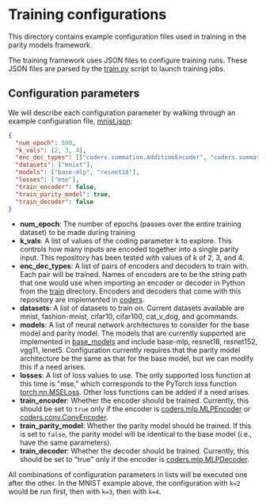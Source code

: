 # Training configurations
This directory contains example configuration files used in training in the
parity models framework.

The training framework uses JSON files to configure training runs. These JSON
files are parsed by the [train.py](../train.py) script to launch
training jobs.

## Configuration parameters
We will describe each configuration parameter by walking through an example
configuration file, [mnist.json](mnist.json):
```json
{
  "num_epoch": 500,
  "k_vals": [2, 3, 4],
  "enc_dec_types": [["coders.summation.AdditionEncoder", "coders.summation.SubtractionDecoder"]],
  "datasets": ["mnist"],
  "models": ["base-mlp", "resnet18"],
  "losses": ["mse"],
  "train_encoder": false,
  "train_parity_model": true,
  "train_decoder": false
}
```

* **num_epoch**: The number of epochs (passes over the entire training dataset)
                 to be made during training
* **k_vals**: A list of values of the coding parameter k to explore.
              This controls how many inputs are encoded together into a single
              parity input. This repository has been tested with values of k of
              2, 3, and 4.
* **enc_dec_types**: A list of pairs of encoders and decoders to train with.
                     Each pair will be trained. Names of encoders are to be
                     the string path that one would use when importing an
                     encoder or decoder in Python from the [train](..)
                     directory. Encoders and decoders that come with this
                     repository are implemented in [coders](../coders).
* **datasets**: A list of datasets to train on. Current datasets available
                are mnist, fashion-mnist, cifar10, cifar100, cat_v_dog, and
                gcommands.
* **models**: A list of neural network architectures to consider for the base
              model and parity model. The models that are currently supported
              are implemented in [base_models](../base_models) and include
              base-mlp, resnet18, resnet152, vgg11, lenet5. Configuration
              currently requires that the parity model architecture be the
              same as that for the base model, but we can modify this if a
              need arises.
* **losses**: A list of loss values to use. The only supported loss function
              at this time is "mse," which corresponds to the PyTorch loss
              function [torch.nn.MSELoss](https://pytorch.org/docs/master/generated/torch.nn.MSELoss.html).
              Other loss functions can be added if a need arises.
* **train_encoder**: Whether the encoder should be trained. Currently, this should
                     be set to `true` only if the encoder is [coders.mlp.MLPEncoder](../coders/mlp.py)
                     or [coders.conv.ConvEncoder](../coders/conv.py).
* **train_parity_model**: Whether the parity model should be trained. If this
                          is set to `false`, the parity model will be identical
                          to the base model (i.e., have the same parameters).
* **train_decoder**: Whether the decoder should be trained. Currently, this should
                     be set to "true" only if the encoder is [coders.mlp.MLPDecoder](../coders/mlp.py).

All combinations of configuration parameters in lists will be executed one
after the other. In the MNIST example above, the configuration with `k=2` would
be run first, then with `k=3`, then with `k=4`.
